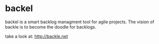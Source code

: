 backel
======

backel is a smart backlog managment tool for agile projects.
The vision of backle is to become the doodle for backlogs.


take a look at:
http://backle.net
